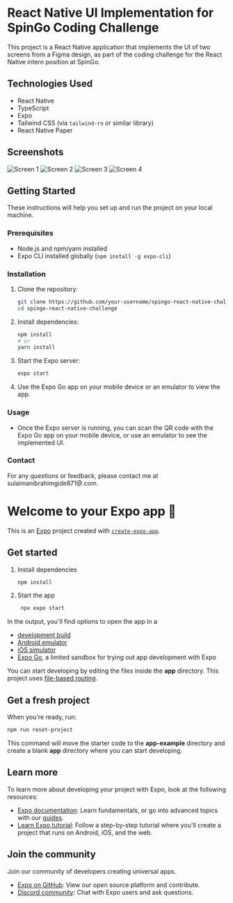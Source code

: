 # React Native UI Implementation for SpinGo Coding Challenge

This project is a React Native application that implements the UI of two screens from a Figma design, as part of the coding challenge for the React Native intern position at SpinGo.

## Technologies Used

- React Native
- TypeScript
- Expo
- Tailwind CSS (via `tailwind-rn` or similar library)
- React Native Paper

## Screenshots

![Screen 1](path/to/screen-1.png)
![Screen 2](path/to/screen-2.png)
![Screen 3](path/to/screen-3.png)
![Screen 4](path/to/screen-4.png)

## Getting Started

These instructions will help you set up and run the project on your local machine.

### Prerequisites

- Node.js and npm/yarn installed
- Expo CLI installed globally (`npm install -g expo-cli`)

### Installation

1. Clone the repository:
    ```bash
    git clone https://github.com/your-username/spingo-react-native-challenge.git
    cd spingo-react-native-challenge
    ```

2. Install dependencies:
    ```bash
    npm install
    # or
    yarn install
    ```

3. Start the Expo server:
    ```bash
    expo start
    ```

4. Use the Expo Go app on your mobile device or an emulator to view the app.

### Usage

- Once the Expo server is running, you can scan the QR code with the Expo Go app on your mobile device, or use an emulator to see the implemented UI.

### Contact

For any questions or feedback, please contact me at sulaimanibrahimgide871@.com.

# Welcome to your Expo app 👋

This is an [Expo](https://expo.dev) project created with [`create-expo-app`](https://www.npmjs.com/package/create-expo-app).

## Get started

1. Install dependencies

   ```bash
   npm install
   ```

2. Start the app

   ```bash
    npx expo start
   ```

In the output, you'll find options to open the app in a

- [development build](https://docs.expo.dev/develop/development-builds/introduction/)
- [Android emulator](https://docs.expo.dev/workflow/android-studio-emulator/)
- [iOS simulator](https://docs.expo.dev/workflow/ios-simulator/)
- [Expo Go](https://expo.dev/go), a limited sandbox for trying out app development with Expo

You can start developing by editing the files inside the **app** directory. This project uses [file-based routing](https://docs.expo.dev/router/introduction).

## Get a fresh project

When you're ready, run:

```bash
npm run reset-project
```

This command will move the starter code to the **app-example** directory and create a blank **app** directory where you can start developing.

## Learn more

To learn more about developing your project with Expo, look at the following resources:

- [Expo documentation](https://docs.expo.dev/): Learn fundamentals, or go into advanced topics with our [guides](https://docs.expo.dev/guides).
- [Learn Expo tutorial](https://docs.expo.dev/tutorial/introduction/): Follow a step-by-step tutorial where you'll create a project that runs on Android, iOS, and the web.

## Join the community

Join our community of developers creating universal apps.

- [Expo on GitHub](https://github.com/expo/expo): View our open source platform and contribute.
- [Discord community](https://chat.expo.dev): Chat with Expo users and ask questions.
